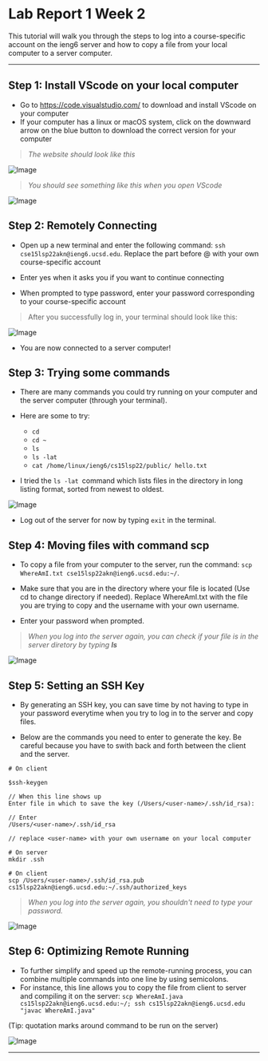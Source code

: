 # Lab Report 1 Week 2

This tutorial will walk you through the steps to log into a course-specific account on the ieng6 server and how to copy a file from your local computer to a server computer.

---

## Step 1: Install VScode on your local computer

* Go to https://code.visualstudio.com/ to download and install VScode on your computer
* If your computer has a linux or macOS system, click on the downward arrow on the blue button to download the correct version for your computer

> *The website should look like this*

![Image](lab1-step2.png)


> *You should see something like this when you open VScode*

![Image](lab-1-step-1.png)

## Step 2: Remotely Connecting

* Open up a new terminal and enter the following command: `ssh cse15lsp22akn@ieng6.ucsd.edu`. Replace the part before @ with your own course-specific account

* Enter yes when it asks you if you want to continue connecting

* When prompted to type password, enter your password corresponding to your course-specific account

>After you successfully log in, your terminal should look like this:

![Image](lab1-step2-terminal.png)

* You are now connected to a server computer!

## Step 3: Trying some commands

* There are many commands you could try running on your computer and the server computer (through your terminal).

* Here are some to try:
    * `cd`
    * `cd ~`
    * `ls` 
    * `ls -lat`
    * `cat /home/linux/ieng6/cs15lsp22/public/ hello.txt`
* I tried the `ls -lat `command which lists files in the directory in long listing format, sorted from newest to oldest.

![Image](lab1-step3.png)

* Log out of the server for now by typing   `exit` in the terminal.

## Step 4: Moving files with command **scp**

* To copy a file from your computer to the server, run the command: `scp WhereAmI.txt cse15lsp22akn@ieng6.ucsd.edu:~/`.

* Make sure that you are in the directory where your file is located (Use cd to change directory if needed). Replace WhereAmI.txt with the file you are trying to copy and the username with your own username.

* Enter your password when prompted.

> *When you log into the server again, you can check if your file is in the server diretory by typing **ls***

![Image](lab1-step4.png)

## Step 5: Setting an SSH Key

* By generating an SSH key, you can save time by not having to type in your password everytime when you try to log in to the server and copy files.

* Below are the commands you need to enter to generate the key. Be careful because you have to swith back and forth between the client and the server.

```
# On client

$ssh-keygen

// When this line shows up
Enter file in which to save the key (/Users/<user-name>/.ssh/id_rsa): 

// Enter
/Users/<user-name>/.ssh/id_rsa

// replace <user-name> with your own username on your local computer 
```

```
# On server
mkdir .ssh
```

```
# On client
scp /Users/<user-name>/.ssh/id_rsa.pub cs15lsp22akn@ieng6.ucsd.edu:~/.ssh/authorized_keys
```

> *When you log into the server again, you shouldn't need to type your password.*

![Image](lab1-step5.png)

## Step 6: Optimizing Remote Running

* To further simplify and speed up the remote-running process, you can combine multiple commands into one line by using semicolons.
* For instance, this line allows you to copy the file from client to server and compiling it on the server:  `scp WhereAmI.java cs15lsp22akn@ieng6.ucsd.edu:~/; ssh cs15lsp22akn@ieng6.ucsd.edu "javac WhereAmI.java"`

(Tip: quotation marks around command to be run on the server)

>
![Image](lab1-step6.png)

---